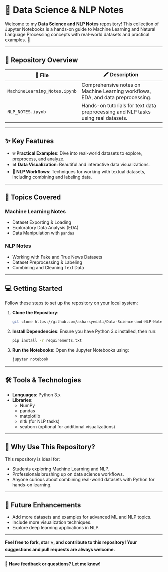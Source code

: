 # 🌟 Data Science & NLP Notes

Welcome to my **Data Science and NLP Notes** repository! This collection of Jupyter Notebooks is a hands-on guide to Machine Learning and Natural Language Processing concepts with real-world datasets and practical examples. 🚀

---

## 📂 Repository Overview

| 📁 File                        | 🖍 Description                                                                 |
|-------------------------------|-------------------------------------------------------------------------------|
| `MachineLearning_Notes.ipynb` | Comprehensive notes on Machine Learning workflows, EDA, and data preprocessing. |
| `NLP_NOTES.ipynb`             | Hands-on tutorials for text data preprocessing and NLP tasks using real datasets. |

---

## ✨ Key Features

- **💡 Practical Examples**: Dive into real-world datasets to explore, preprocess, and analyze.
- **📊 Data Visualization**: Beautiful and interactive data visualizations.
- **📝 NLP Workflows**: Techniques for working with textual datasets, including combining and labeling data.

---

## 🧠 Topics Covered

### **Machine Learning Notes**
- Dataset Exporting & Loading
- Exploratory Data Analysis (EDA)
- Data Manipulation with `pandas`

### **NLP Notes**
- Working with Fake and True News Datasets
- Dataset Preprocessing & Labeling
- Combining and Cleaning Text Data

---

## 💻 Getting Started

Follow these steps to set up the repository on your local system:

1. **Clone the Repository**:
   ```bash
   git clone https://github.com/asharsyedali/Data-Science-and-NLP-Notes.git
   ```

2. **Install Dependencies**:
   Ensure you have Python 3.x installed, then run:
   ```bash
   pip install -r requirements.txt
   ```

3. **Run the Notebooks**:
   Open the Jupyter Notebooks using:
   ```bash
   jupyter notebook
   ```

---

## 🛠️ Tools & Technologies

- **Languages**: Python 3.x
- **Libraries**:
  - NumPy
  - pandas
  - matplotlib
  - nltk (for NLP tasks)
  - seaborn (optional for additional visualizations)

---

## 🌟 Why Use This Repository?

This repository is ideal for:
- Students exploring Machine Learning and NLP.
- Professionals brushing up on data science workflows.
- Anyone curious about combining real-world datasets with Python for hands-on learning.

---

## 🎯 Future Enhancements

- Add more datasets and examples for advanced ML and NLP topics.
- Include more visualization techniques.
- Explore deep learning applications in NLP.

---

**Feel free to fork, star ⭐, and contribute to this repository! Your suggestions and pull requests are always welcome.**

---

**📢 Have feedback or questions? Let me know!**

